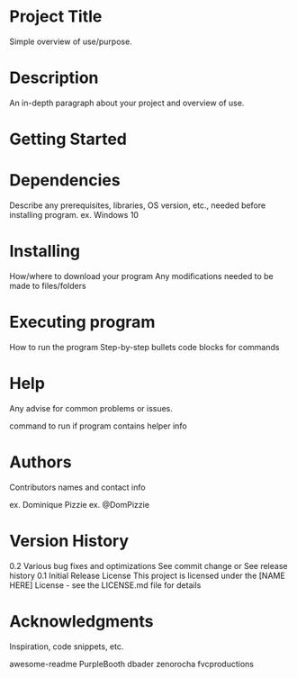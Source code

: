 # Project Title
Simple overview of use/purpose.

# Description
An in-depth paragraph about your project and overview of use.

# Getting Started
# Dependencies
Describe any prerequisites, libraries, OS version, etc., needed before installing program.
ex. Windows 10
# Installing
How/where to download your program
Any modifications needed to be made to files/folders
# Executing program
How to run the program
Step-by-step bullets
code blocks for commands
# Help
Any advise for common problems or issues.

command to run if program contains helper info
# Authors
Contributors names and contact info

ex. Dominique Pizzie
ex. @DomPizzie

# Version History
0.2
Various bug fixes and optimizations
See commit change or See release history
0.1
Initial Release
License
This project is licensed under the [NAME HERE] License - see the LICENSE.md file for details

# Acknowledgments
Inspiration, code snippets, etc.

awesome-readme
PurpleBooth
dbader
zenorocha
fvcproductions